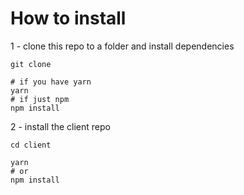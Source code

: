 # How to install

1 - clone this repo to a folder and install dependencies
```
git clone 

# if you have yarn
yarn
# if just npm
npm install
```

2 - install the client repo
```
cd client

yarn
# or
npm install
```